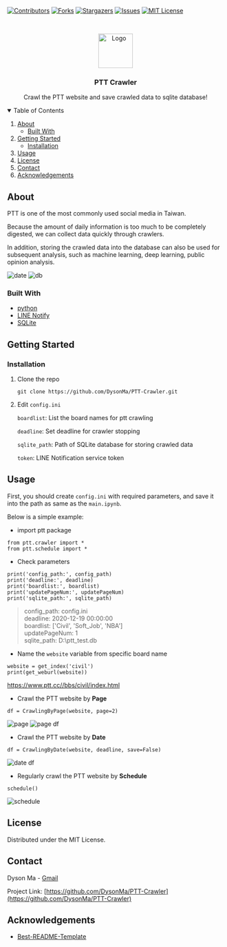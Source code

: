 <!-- PROJECT SHIELDS -->
<!--
*** I'm using markdown "reference style" links for readability.
*** Reference links are enclosed in brackets [ ] instead of parentheses ( ).
*** See the bottom of this document for the declaration of the reference variables
*** for contributors-url, forks-url, etc. This is an optional, concise syntax you may use.
*** https://www.markdownguide.org/basic-syntax/#reference-style-links
-->
[![Contributors][contributors-shield]][contributors-url]
[![Forks][forks-shield]][forks-url]
[![Stargazers][stars-shield]][stars-url]
[![Issues][issues-shield]][issues-url]
[![MIT License][license-shield]][license-url]


<!-- PROJECT LOGO -->
<br />
<p align="center">
  <!-- <a href="https://github.com/othneildrew/Best-README-Template"> -->
    <img src="./image/ptt.PNG" alt="Logo" width="80" height="80">
  <!-- </a> -->

  <h3 align="center">PTT Crawler</h3>

  <p align="center">
    Crawl the PTT website and save crawled data to sqlite database!
  </p>
</p>

<!-- TABLE OF CONTENTS -->
<details open="open">
  <summary>Table of Contents</summary>
  <ol>
    <li>
      <a href="#about-the-project">About</a>
      <ul>
        <li><a href="#built-with">Built With</a></li>
      </ul>
    </li>
    <li>
      <a href="#getting-started">Getting Started</a>
      <ul>
        <li><a href="#installation">Installation</a></li>
      </ul>
    </li>
    <li><a href="#usage">Usage</a></li>
    <li><a href="#license">License</a></li>
    <li><a href="#contact">Contact</a></li>
    <li><a href="#acknowledgements">Acknowledgements</a></li>
  </ol>
</details>



<!-- ABOUT THE PROJECT -->
## About

PTT is one of the most commonly used social media in Taiwan. 

Because the amount of daily information is too much to be completely digested, we can collect data quickly through crawlers.

In addition, storing the crawled data into the database can also be used for subsequent analysis, such as machine learning, deep learning, public opinion analysis.

![date](/image/date.PNG)
![db](/image/db.PNG)

### Built With

* [python](https://www.python.org/)
* [LINE Notify](https://notify-bot.line.me/zh_TW/)
* [SQLite](https://www.sqlite.org/download.html)

<!-- GETTING STARTED -->
## Getting Started

### Installation

1. Clone the repo
   ```
   git clone https://github.com/DysonMa/PTT-Crawler.git
   ```
2. Edit `config.ini`

    `boardlist`: List the board names for ptt crawling

    `deadline`: Set deadline for crawler stopping

    `sqlite_path`: Path of SQLite database for storing crawled data 

    `token`: LINE Notification service token

<!-- USAGE EXAMPLES -->
## Usage

First, you should create `config.ini` with required parameters, and save it into the path as same as the `main.ipynb`.

Below is a simple example:

* import ptt package
```
from ptt.crawler import * 
from ptt.schedule import *
```
* Check parameters
```
print('config_path:', config_path)
print('deadline:', deadline)
print('boardlist:', boardlist)
print('updatePageNum:', updatePageNum)
print('sqlite_path:', sqlite_path)
```
>config_path: config.ini<br>
deadline: 2020-12-19 00:00:00<br>
boardlist: ['Civil', 'Soft_Job', 'NBA']<br>
updatePageNum: 1<br>
sqlite_path: D:\ptt_test.db<br>
* Name the `website` variable from specific board name
```
website = get_index('civil')
print(get_weburl(website))
```
https://www.ptt.cc//bbs/civil/index.html

* Crawl the PTT website by **Page**
```
df = CrawlingByPage(website, page=2)
```
![page](/image/page.PNG)
![page df](/image/page_df.PNG)

* Crawl the PTT website by **Date**
```
df = CrawlingByDate(website, deadline, save=False)
```
![date df](/image/date_df.PNG)

* Regularly crawl the PTT website by **Schedule**
```
schedule()
```
![schedule](/image/schedule.PNG)



<!-- LICENSE -->
## License

Distributed under the MIT License.

<!-- CONTACT -->
## Contact

Dyson Ma - [Gmail](madihsiang@gmail.com)

Project Link: [https://github.com/DysonMa/PTT-Crawler](https://github.com/DysonMa/PTT-Crawler)

<!-- ACKNOWLEDGEMENTS -->
## Acknowledgements

* [Best-README-Template](https://github.com/othneildrew/Best-README-Template)


<!-- MARKDOWN LINKS & IMAGES -->
<!-- https://www.markdownguide.org/basic-syntax/#reference-style-links -->
[contributors-shield]: https://img.shields.io/github/contributors/dysonma/PTT-Crawler?style=for-the-badge
[contributors-url]: https://github.com/DysonMa/PTT-Crawler/graphs/contributors
[forks-shield]: https://img.shields.io/github/forks/dysonma/PTT-Crawler?style=for-the-badge
[forks-url]: https://github.com/DysonMa/PTT-Crawler/network/members
[stars-shield]: https://img.shields.io/github/stars/dysonma/PTT-Crawler?style=for-the-badge
[stars-url]: https://github.com/DysonMa/PTT-Crawler/stargazers
[issues-shield]: https://img.shields.io/github/issues/dysonma/PTT-Crawler?style=for-the-badge
[issues-url]: https://github.com/DysonMa/PTT-Crawler/issues
[license-shield]: https://img.shields.io/github/license/dysonma/PTT-Crawler?style=for-the-badge
[license-url]: https://github.com/DysonMa/PTT-Crawler/blob/master/LICENSE
